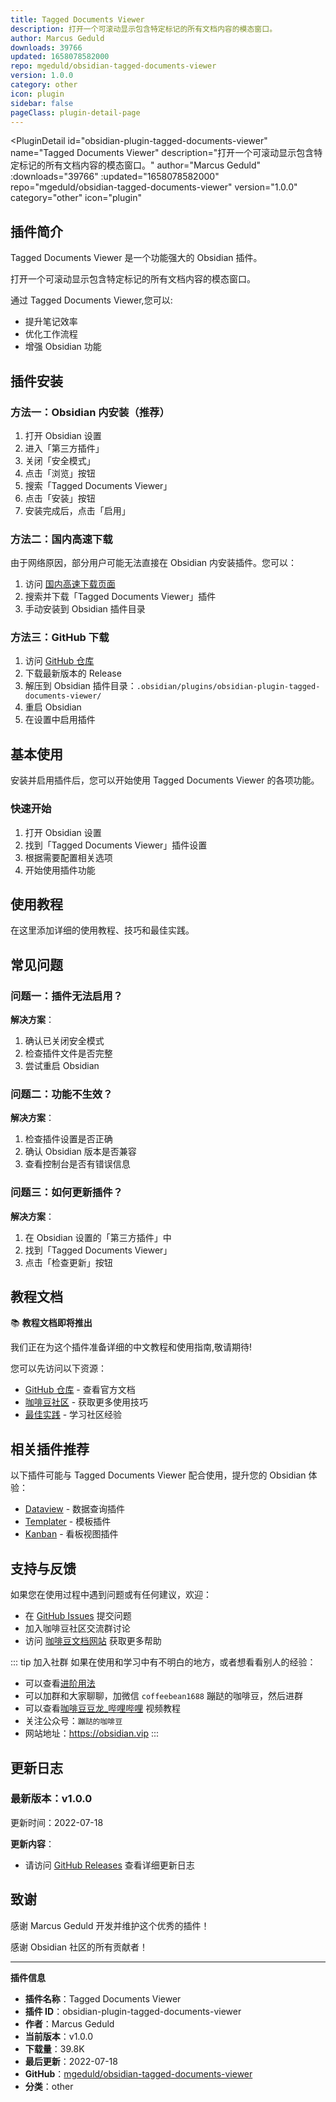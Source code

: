 ```yaml
---
title: Tagged Documents Viewer
description: 打开一个可滚动显示包含特定标记的所有文档内容的模态窗口。
author: Marcus Geduld
downloads: 39766
updated: 1658078582000
repo: mgeduld/obsidian-tagged-documents-viewer
version: 1.0.0
category: other
icon: plugin
sidebar: false
pageClass: plugin-detail-page
---
```


<PluginDetail
  id="obsidian-plugin-tagged-documents-viewer"
  name="Tagged Documents Viewer"
  description="打开一个可滚动显示包含特定标记的所有文档内容的模态窗口。"
  author="Marcus Geduld"
  :downloads="39766"
  :updated="1658078582000"
  repo="mgeduld/obsidian-tagged-documents-viewer"
  version="1.0.0"
  category="other"
  icon="plugin"
>

<!-- AUTO_GENERATED_START -->
## 插件简介

Tagged Documents Viewer 是一个功能强大的 Obsidian 插件。

打开一个可滚动显示包含特定标记的所有文档内容的模态窗口。

通过 Tagged Documents Viewer,您可以:

- 提升笔记效率
- 优化工作流程
- 增强 Obsidian 功能

<!-- AUTO_GENERATED_END -->

<!-- AUTO_GENERATED_START -->
## 插件安装

### 方法一：Obsidian 内安装（推荐）

1. 打开 Obsidian 设置
2. 进入「第三方插件」
3. 关闭「安全模式」
4. 点击「浏览」按钮
5. 搜索「Tagged Documents Viewer」
6. 点击「安装」按钮
7. 安装完成后，点击「启用」

### 方法二：国内高速下载

由于网络原因，部分用户可能无法直接在 Obsidian 内安装插件。您可以：

1. 访问 [国内高速下载页面](/zh/documentation/obsidian-plugins-download.html)
2. 搜索并下载「Tagged Documents Viewer」插件
3. 手动安装到 Obsidian 插件目录

### 方法三：GitHub 下载

1. 访问 [GitHub 仓库](https://github.com/mgeduld/obsidian-tagged-documents-viewer)
2. 下载最新版本的 Release
3. 解压到 Obsidian 插件目录：`.obsidian/plugins/obsidian-plugin-tagged-documents-viewer/`
4. 重启 Obsidian
5. 在设置中启用插件

## 基本使用

安装并启用插件后，您可以开始使用 Tagged Documents Viewer 的各项功能。

### 快速开始

1. 打开 Obsidian 设置
2. 找到「Tagged Documents Viewer」插件设置
3. 根据需要配置相关选项
4. 开始使用插件功能

<!-- AUTO_GENERATED_END -->

<!-- CUSTOM_CONTENT_START:tutorial -->
## 使用教程

在这里添加详细的使用教程、技巧和最佳实践。

<!-- CUSTOM_CONTENT_END:tutorial -->

<!-- SHARED_CONTENT_START -->
## 常见问题

### 问题一：插件无法启用？

**解决方案**：
1. 确认已关闭安全模式
2. 检查插件文件是否完整
3. 尝试重启 Obsidian

### 问题二：功能不生效？

**解决方案**：
1. 检查插件设置是否正确
2. 确认 Obsidian 版本是否兼容
3. 查看控制台是否有错误信息

### 问题三：如何更新插件？

**解决方案**：
1. 在 Obsidian 设置的「第三方插件」中
2. 找到「Tagged Documents Viewer」
3. 点击「检查更新」按钮

## 教程文档

📚 **教程文档即将推出**

我们正在为这个插件准备详细的中文教程和使用指南,敬请期待!

您可以先访问以下资源：
- [GitHub 仓库](https://github.com/mgeduld/obsidian-tagged-documents-viewer) - 查看官方文档
- [咖啡豆社区](/zh/bases/) - 获取更多使用技巧
- [最佳实践](/zh/best-practices/) - 学习社区经验

## 相关插件推荐

以下插件可能与 Tagged Documents Viewer 配合使用，提升您的 Obsidian 体验：

- [Dataview](/zh/plugins/dataview.html) - 数据查询插件
- [Templater](/zh/plugins/templater-obsidian.html) - 模板插件
- [Kanban](/zh/plugins/obsidian-kanban.html) - 看板视图插件

## 支持与反馈

如果您在使用过程中遇到问题或有任何建议，欢迎：

- 在 [GitHub Issues](https://github.com/mgeduld/obsidian-tagged-documents-viewer/issues) 提交问题
- 加入咖啡豆社区交流群讨论
- 访问 [咖啡豆文档网站](https://obsidian.vip) 获取更多帮助

::: tip 加入社群
如果在使用和学习中有不明白的地方，或者想看看别人的经验：
- 可以查看[进阶用法](/zh/advanced)
- 可以加群和大家聊聊，加微信 `coffeebean1688` 蹦跶的咖啡豆，然后进群
- 可以查看[咖啡豆豆龙_哔哩哔哩](https://space.bilibili.com/618777356) 视频教程
- 关注公众号：`蹦跶的咖啡豆`
- 网站地址：https://obsidian.vip
:::
<!-- SHARED_CONTENT_END -->

<!-- AUTO_GENERATED_START -->
## 更新日志

### 最新版本：v1.0.0

更新时间：2022-07-18

**更新内容**：
- 请访问 [GitHub Releases](https://github.com/mgeduld/obsidian-tagged-documents-viewer/releases) 查看详细更新日志

## 致谢

感谢 Marcus Geduld 开发并维护这个优秀的插件！

感谢 Obsidian 社区的所有贡献者！

---

**插件信息**
- **插件名称**：Tagged Documents Viewer
- **插件 ID**：obsidian-plugin-tagged-documents-viewer
- **作者**：Marcus Geduld
- **当前版本**：v1.0.0
- **下载量**：39.8K
- **最后更新**：2022-07-18
- **GitHub**：[mgeduld/obsidian-tagged-documents-viewer](https://github.com/mgeduld/obsidian-tagged-documents-viewer)
- **分类**：other
<!-- AUTO_GENERATED_END -->

</PluginDetail>

